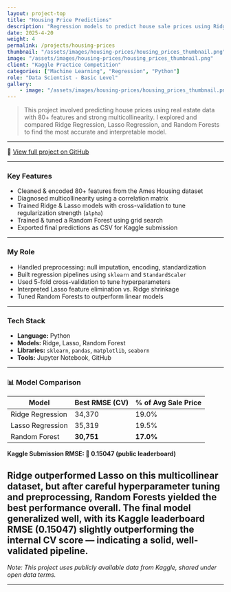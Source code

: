 ```yaml
---
layout: project-top
title: "Housing Price Predictions"
description: "Regression models to predict house sale prices using Ridge, Lasso, and Random Forests."
date: 2025-4-20
weight: 4
permalink: /projects/housing-prices
thumbnail: "/assets/images/housing-prices/housing_prices_thumbnail.png"
image: "/assets/images/housing-prices/housing_prices_thumbnail.png"
client: "Kaggle Practice Competition"
categories: ["Machine Learning", "Regression", "Python"]
role: "Data Scientist - Basic Level"
gallery:
    - image: "/assets/images/housing-prices/housing_prices_thumbnail.png"
---
```


> This project involved predicting house prices using real estate data with 80+ features and strong multicollinearity. I explored and compared Ridge Regression, Lasso Regression, and Random Forests to find the most accurate and interpretable model.

---

🔗 [View full project on GitHub](https://github.com/inaya-r/Housing-Prices-Predictions)

---


### Key Features
- Cleaned & encoded 80+ features from the Ames Housing dataset
- Diagnosed multicollinearity using a correlation matrix
- Trained Ridge & Lasso models with cross-validation to tune regularization strength (`alpha`)
- Trained & tuned a Random Forest using grid search
- Exported final predictions as CSV for Kaggle submission

---

### My Role
- Handled preprocessing: null imputation, encoding, standardization
- Built regression pipelines using `sklearn` and `StandardScaler`
- Used 5-fold cross-validation to tune hyperparameters
- Interpreted Lasso feature elimination vs. Ridge shrinkage
- Tuned Random Forests to outperform linear models

---

### Tech Stack
- **Language:** Python  
- **Models:** Ridge, Lasso, Random Forest  
- **Libraries:** `sklearn`, `pandas`, `matplotlib`, `seaborn`  
- **Tools:** Jupyter Notebook, GitHub

---

### 📊 Model Comparison

| Model            | Best RMSE (CV) | % of Avg Sale Price |
|------------------|----------------|----------------------|
| Ridge Regression | 34,370         | 19.0%                |
| Lasso Regression | 35,319         | 19.5%                |
| Random Forest    | **30,751**     | **17.0%**            |   

  
**Kaggle Submission RMSE: 🏅 0.15047 (public leaderboard)**

Ridge outperformed Lasso on this multicollinear dataset, but after careful hyperparameter tuning and preprocessing, Random Forests yielded the best performance overall. The final model generalized well, with its Kaggle leaderboard RMSE (0.15047) slightly outperforming the internal CV score — indicating a solid, well-validated pipeline.
---

*Note: This project uses publicly available data from Kaggle, shared under open data terms.*

---